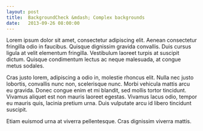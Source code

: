 ```yaml
---
layout: post
title:  BackgroundCheck &mdash; Complex backgrounds
date:   2013-09-26 08:00:00
---
```


Lorem ipsum dolor sit amet, consectetur adipiscing elit. Aenean consectetur fringilla odio in faucibus. Quisque dignissim gravida convallis. Duis cursus ligula at velit elementum fringilla. Vestibulum laoreet turpis at suscipit dictum. Quisque condimentum lectus ac neque malesuada, at congue metus sodales.

Cras justo lorem, adipiscing a odio in, molestie rhoncus elit. Nulla nec justo lobortis, convallis nunc non, scelerisque nunc. Morbi vehicula mattis arcu eu gravida. Donec congue enim et mi blandit, sed mollis tortor tincidunt. Vivamus aliquet est non mauris laoreet egestas. Vivamus lacus odio, tempor eu mauris quis, lacinia pretium urna. Duis vulputate arcu id libero tincidunt suscipit.

Etiam euismod urna at viverra pellentesque. Cras dignissim viverra mattis.
